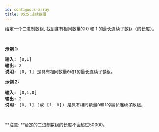 ```yaml
---
id: contiguous-array
title: 0525.连续数组
---
```

给定一个二进制数组, 找到含有相同数量的 0 和 1 的最长连续子数组（的长度）。

 

**示例 1:**


<pre><strong>输入:</strong> [0,1]<br/><strong>输出:</strong> 2<br/><strong>说明:</strong> [0, 1] 是具有相同数量0和1的最长连续子数组。</pre>

**示例 2:**


<pre><strong>输入:</strong> [0,1,0]<br/><strong>输出:</strong> 2<br/><strong>说明:</strong> [0, 1] (或 [1, 0]) 是具有相同数量0和1的最长连续子数组。</pre>

 

**注意: **给定的二进制数组的长度不会超过50000。
